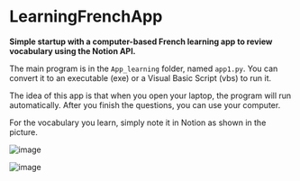 # LearningFrenchApp

**Simple startup with a computer-based French learning app to review vocabulary using the Notion API.**

The main program is in the `App_learning` folder, named `app1.py`. You can convert it to an executable (exe) or a Visual Basic Script (vbs) to run it.

The idea of this app is that when you open your laptop, the program will run automatically. After you finish the questions, you can use your computer.

For the vocabulary you learn, simply note it in Notion as shown in the picture.

![image](https://github.com/user-attachments/assets/146840cf-8b14-466f-848d-ee703fd48719)

![image](https://github.com/user-attachments/assets/Screenshoot.png)
